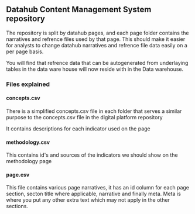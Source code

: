 ## Datahub Content Management System repository

The repository is split by datahub pages, and each page folder contains the narratives and refrence files used by that page.
This should make it easier for analysts to change datahub narratives and refrence file data easily on a per page basis.

You will find that refrence data that can be autogenerated from underlaying tables in the data ware house will now reside with in the Data warehouse.

### Files explained

#### concepts.csv

There is a simplified concepts.csv file in each folder that serves a similar purpose to the concepts.csv file in the digital platform repository

It contains descriptions for each indicator used on the page

#### methodology.csv

This contains id's and sources of the indicators we should show on the methodology page

#### page.csv

This file contains various page narratives, it has an id column for each page section, secton title where applicable, narrative and finally meta. Meta is where you put any other extra text which may not apply in the other sections.
